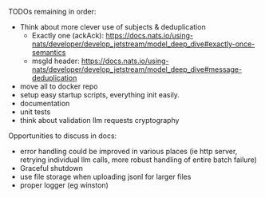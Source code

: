 TODOs remaining in order:

- Think about more clever use of subjects & deduplication
  - Exactly one (ackAck): https://docs.nats.io/using-nats/developer/develop_jetstream/model_deep_dive#exactly-once-semantics
  - msgId header: https://docs.nats.io/using-nats/developer/develop_jetstream/model_deep_dive#message-deduplication
- move all to docker repo
- setup easy startup scripts, everything init easily.
- documentation
- unit tests
- think about validation llm requests cryptography

Opportunities to discuss in docs:

- error handling could be improved in various places (ie http server, retrying individual llm calls, more robust handling of entire batch failure)
- Graceful shutdown
- use file storage when uploading jsonl for larger files
- proper logger (eg winston)
